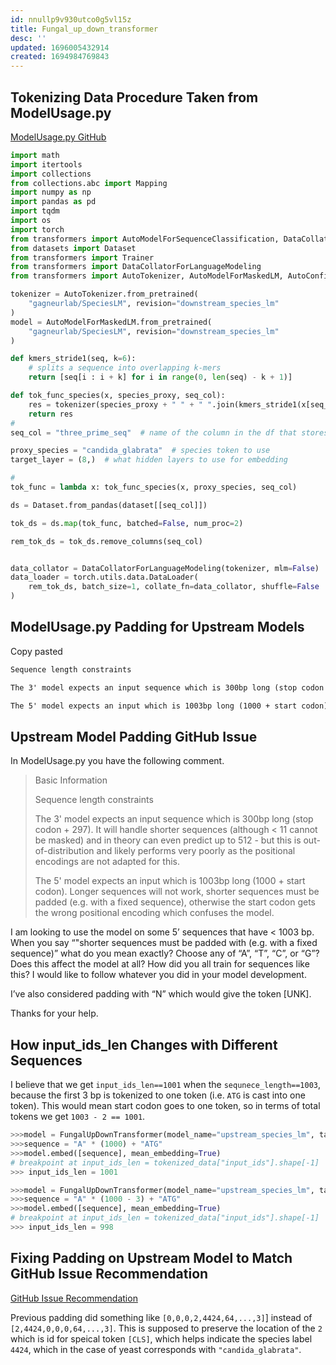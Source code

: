 ```yaml
---
id: nnullp9v930utco0g5vl15z
title: Fungal_up_down_transformer
desc: ''
updated: 1696005432914
created: 1694984769843
---
```

## Tokenizing Data Procedure Taken from ModelUsage.py

[ModelUsage.py GitHub](https://github.com/gagneurlab/SpeciesLM/blob/main/ModelUsage.ipynb)

```python
import math
import itertools
import collections
from collections.abc import Mapping
import numpy as np
import pandas as pd
import tqdm
import os
import torch
from transformers import AutoModelForSequenceClassification, DataCollatorWithPadding
from datasets import Dataset
from transformers import Trainer
from transformers import DataCollatorForLanguageModeling
from transformers import AutoTokenizer, AutoModelForMaskedLM, AutoConfig

tokenizer = AutoTokenizer.from_pretrained(
    "gagneurlab/SpeciesLM", revision="downstream_species_lm"
)
model = AutoModelForMaskedLM.from_pretrained(
    "gagneurlab/SpeciesLM", revision="downstream_species_lm"
)

def kmers_stride1(seq, k=6):
    # splits a sequence into overlapping k-mers
    return [seq[i : i + k] for i in range(0, len(seq) - k + 1)]

def tok_func_species(x, species_proxy, seq_col):
    res = tokenizer(species_proxy + " " + " ".join(kmers_stride1(x[seq_col])))
    return res
#
seq_col = "three_prime_seq"  # name of the column in the df that stores the sequences

proxy_species = "candida_glabrata"  # species token to use
target_layer = (8,)  # what hidden layers to use for embedding

#
tok_func = lambda x: tok_func_species(x, proxy_species, seq_col)

ds = Dataset.from_pandas(dataset[[seq_col]])

tok_ds = ds.map(tok_func, batched=False, num_proc=2)

rem_tok_ds = tok_ds.remove_columns(seq_col)


data_collator = DataCollatorForLanguageModeling(tokenizer, mlm=False)
data_loader = torch.utils.data.DataLoader(
    rem_tok_ds, batch_size=1, collate_fn=data_collator, shuffle=False
)
```

## ModelUsage.py Padding for Upstream Models

Copy pasted

```md
Sequence length constraints

The 3' model expects an input sequence which is 300bp long (stop codon + 297). It will handle shorter sequences (although < 11 cannot be masked) and in theory can even predict up to 512 - but this is out-of-distribution and likely performs very poorly as the positional encodings are not adapted for this.

The 5' model expects an input which is 1003bp long (1000 + start codon). Longer sequences will not work, shorter sequences must be padded (e.g. with a fixed sequence), otherwise the start codon gets the wrong positional encoding which confuses the model.
```

## Upstream Model Padding GitHub Issue

In ModelUsage.py you have the following comment.

> Basic Information
>
> Sequence length constraints
>
> The 3' model expects an input sequence which is 300bp long (stop codon + 297). It will handle shorter sequences (although < 11 cannot be masked) and in theory can even predict up to 512 - but this is out-of-distribution and likely performs very poorly as the positional encodings are not adapted for this.
>
> The 5' model expects an input which is 1003bp long (1000 + start codon). Longer sequences will not work, shorter sequences must be padded (e.g. with a fixed sequence), otherwise the start codon gets the wrong positional encoding which confuses the model.

I am looking to use the model on some 5’ sequences that have < 1003 bp. When you say “"shorter sequences must be padded with (e.g. with a fixed sequence)” what do you mean exactly? Choose any of “A”, “T”, “C”, or “G”? Does this affect the model at all? How did you all train for sequences like this? I would like to follow whatever you did in your model development.

I’ve also considered padding with “N” which would give the token [UNK].

Thanks for your help.

## How input_ids_len Changes with Different Sequences

I believe that we get `input_ids_len==1001` when the `sequnece_length==1003`, because the first 3 bp is tokenized to one token (i.e. `ATG` is cast into one token). This would mean start codon goes to one token, so in terms of total tokens we get `1003 - 2 == 1001`.

```python
>>>model = FungalUpDownTransformer(model_name="upstream_species_lm", target_layer=(8,))
>>>sequence = "A" * (1000) + "ATG"
>>>model.embed([sequence], mean_embedding=True)
# breakpoint at input_ids_len = tokenized_data["input_ids"].shape[-1]
>>> input_ids_len = 1001
```

```python
>>>model = FungalUpDownTransformer(model_name="upstream_species_lm", target_layer=(8,))
>>>sequence = "A" * (1000 - 3) + "ATG"
>>>model.embed([sequence], mean_embedding=True)
# breakpoint at input_ids_len = tokenized_data["input_ids"].shape[-1]
>>> input_ids_len = 998
```

## Fixing Padding on Upstream Model to Match GitHub Issue Recommendation

[GitHub Issue Recommendation](https://github.com/gagneurlab/SpeciesLM/issues/1#issuecomment-1740531872)

Previous padding did something like `[0,0,0,2,4424,64,...,3]`] instead of `[2,4424,0,0,0,64,...,3]`. This is supposed to preserve the location of the `2` which is id for speical token `[CLS]`, which helps indicate the species label `4424`, which in the case of yeast corresponds with `"candida_glabrata"`.
